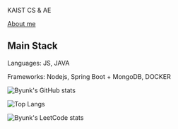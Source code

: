 KAIST CS & AE

[About me](https://byunk.github.io/portfolio/)

## Main Stack

Languages: JS, JAVA

Frameworks: Nodejs, Spring Boot + MongoDB, DOCKER

![Byunk's GitHub stats](https://github-readme-stats.vercel.app/api?username=Byunk)

![Top Langs](https://github-readme-stats.vercel.app/api/top-langs/?username=Byunk)

![Byunk's LeetCode stats](https://stats.justsong.cn/api/leetcode/?username=clearman001&theme=dark)

<!-- ![Byunk's solved.ac stats](https://github-readme-solvedac.hyp3rflow.vercel.app/api/?handle=clearman001) -->


<!--
**Byunk/Byunk** is a ✨ _special_ ✨ repository because its `README.md` (this file) appears on your GitHub profile.

Here are some ideas to get you started:

- 🔭 I’m currently working on ...
- 🌱 I’m currently learning ...
- 👯 I’m looking to collaborate on ...
- 🤔 I’m looking for help with ...
- 💬 Ask me about ...
- 📫 How to reach me: ...
- 😄 Pronouns: ...
- ⚡ Fun fact: ...
-->
